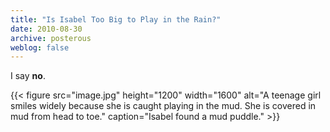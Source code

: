 ```yaml
---
title: "Is Isabel Too Big to Play in the Rain?"
date: 2010-08-30
archive: posterous
weblog: false
---
```


I say **no**.

{{< figure 
	src="image.jpg" 
	height="1200" 
	width="1600" 
	alt="A teenage girl smiles widely because she is caught playing in the mud. She is covered in mud from head to toe." 
	caption="Isabel found a mud puddle." >}}